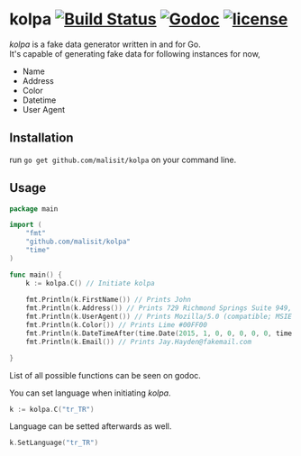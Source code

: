 # kolpa  [![Build Status](https://travis-ci.org/malisit/kolpa.svg?branch=master)](https://travis-ci.org/malisit/kolpa) [![Godoc](http://img.shields.io/badge/godoc-reference-blue.svg?style=flat)](https://godoc.org/github.com/malisit/kolpa) [![license](http://img.shields.io/badge/license-MIT-red.svg?style=flat)](https://raw.githubusercontent.com/malisit/kolpa/master/LICENSE)
*kolpa* is a fake data generator written in and for Go.  
It's capable of generating fake data for following instances for now,
- Name
- Address
- Color
- Datetime
- User Agent

## Installation
run ```go get github.com/malisit/kolpa``` on your command line.

## Usage
``` go
package main

import (
	"fmt"
	"github.com/malisit/kolpa"
	"time"
)

func main() {
	k := kolpa.C() // Initiate kolpa
	
	fmt.Println(k.FirstName()) // Prints John
	fmt.Println(k.Address()) // Prints 729 Richmond Springs Suite 949, Luisborough, VT 85700-5554
	fmt.Println(k.UserAgent()) // Prints Mozilla/5.0 (compatible; MSIE 5.0; Windows 98; Win 9x 4.90; Trident/4.0)
	fmt.Println(k.Color()) // Prints Lime #00FF00
	fmt.Println(k.DateTimeAfter(time.Date(2015, 1, 0, 0, 0, 0, 0, time.UTC))) // Prints 2015-09-08 15:34:29 +0300 EEST
	fmt.Println(k.Email()) // Prints Jay.Hayden@fakemail.com

}
```
List of all possible functions can be seen on godoc.

You can set language when initiating *kolpa*.
``` go
k := kolpa.C("tr_TR")
```

Language can be setted afterwards as well.
``` go
k.SetLanguage("tr_TR")
```

